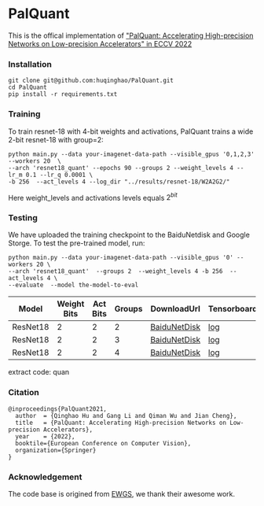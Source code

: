 # PalQuant
This is the offical implementation of  ["PalQuant: Accelerating High-precision Networks on Low-precision Accelerators" in ECCV 2022](https://arxiv.org/abs/2208.01944)



### Installation
```
git clone git@github.com:huqinghao/PalQuant.git
cd PalQuant
pip install -r requirements.txt
```

### Training
To train resnet-18 with 4-bit weights and activations, PalQuant trains a wide 2-bit resnet-18 with group=2:
```
python main.py --data your-imagenet-data-path --visible_gpus '0,1,2,3' --workers 20  \
--arch 'resnet18_quant' --epochs 90 --groups 2 --weight_levels 4 --lr_m 0.1 --lr_q 0.0001 \
-b 256  --act_levels 4 --log_dir "../results/resnet-18/W2A2G2/"
```
Here weight_levels and activations  levels equals $2^{bit}$


### Testing
We have uploaded the training checkpoint to the BaiduNetdisk and Google Storge. To test the pre-trained model, run:
```
python main.py --data your-imagenet-data-path --visible_gpus '0' --workers 20 \
--arch 'resnet18_quant'  --groups 2  --weight_levels 4 -b 256  --act_levels 4 \
--evaluate  --model the-model-to-eval
```

|  Model  | Weight Bits  | Act Bits | Groups | DownloadUrl | TensorboardLog |
|  ----  | ----  |----  |----  |----  |----  |
|  ResNet18  |  2 | 2 | 2 |  [BaiduNetDisk](https://pan.baidu.com/s/1mP7MqmiDGFdwekQjv9Lgk) |[log](/logs/W2A2G2/events.out.tfevents.1646237746.officer-AS-4124GS-TNR.507209.0)|
|  ResNet18  |  2 | 2 | 3 |  [BaiduNetDisk](https://pan.baidu.com/s/1cwV5f5nGKKUO6EJhV1Hk3A) |[log](/logs/W2A2G3/events.out.tfevents.1646399329.officer-AS-4124GS-TNR.3888486.0)|
|  ResNet18  |  2 | 2 | 4 |  [BaiduNetDisk](https://pan.baidu.com/s/1LLaXl_K8zLL1yeiZuK-BzQ) |[log](/logs/W2A2G4/events.out.tfevents.1646484476.gpu03.467963.0)|

extract code: quan


### Citation
```
@inproceedings{PalQuant2021,
  author  = {Qinghao Hu and Gang Li and Qiman Wu and Jian Cheng},
  title   = {PalQuant: Accelerating High-precision Networks on Low-precision Accelerators},
  year    = {2022},
  booktile={European Conference on Computer Vision},
  organization={Springer}
}
```
### Acknowledgement

The code base is origined from [EWGS](https://github.com/cvlab-yonsei/EWGS), we thank their awesome work.
